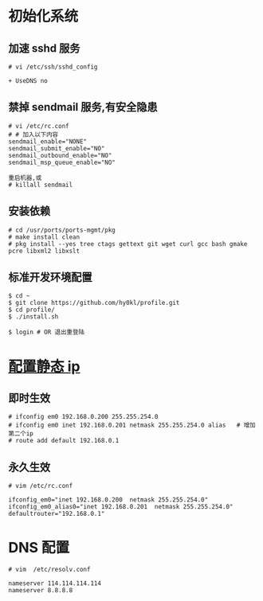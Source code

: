 # 初始化系统

## 加速 sshd 服务

```
# vi /etc/ssh/sshd_config

+ UseDNS no
```

## 禁掉 sendmail 服务,有安全隐患

```
# vi /etc/rc.conf
# # 加入以下内容
sendmail_enable="NONE"
sendmail_submit_enable="NO"
sendmail_outbound_enable="NO"
sendmail_msp_queue_enable="NO"

重启机器,或
# killall sendmail
```

## 安装依赖

```
# cd /usr/ports/ports-mgmt/pkg
# make install clean
# pkg install --yes tree ctags gettext git wget curl gcc bash gmake pcre libxml2 libxslt
```

## 标准开发环境配置

```
$ cd ~
$ git clone https://github.com/hy0kl/profile.git
$ cd profile/
$ ./install.sh

$ login # OR 退出重登陆
```

# [配置静态 ip](https://wiki.freebsdchina.org/faq/networking)

## 即时生效

```
# ifconfig em0 192.168.0.200 255.255.254.0
# ifconfig em0 inet 192.168.0.201 netmask 255.255.254.0 alias   # 增加第二个ip
# route add default 192.168.0.1
```

## 永久生效

```
# vim /etc/rc.conf

ifconfig_em0="inet 192.168.0.200  netmask 255.255.254.0"
ifconfig_em0_alias0="inet 192.168.0.201  netmask 255.255.254.0"
defaultrouter="192.168.0.1"
```

# DNS 配置

```
# vim  /etc/resolv.conf

nameserver 114.114.114.114
nameserver 8.8.8.8
```

